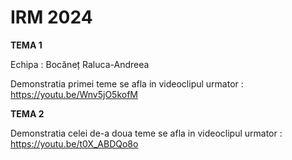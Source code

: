 # IRM 2024
**TEMA 1**

Echipa : Bocăneț Raluca-Andreea

Demonstratia primei teme se afla in videoclipul urmator :
https://youtu.be/Wnv5jO5kofM

**TEMA 2**

Demonstratia celei de-a doua teme se afla in videoclipul urmator :
https://youtu.be/t0X_ABDQo8o
